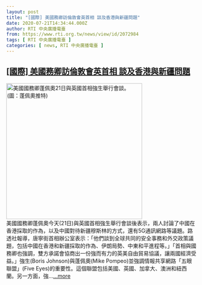 ```yaml
---
layout: post
title: "[國際] 美國務卿訪倫敦會英首相 談及香港與新疆問題"
date: 2020-07-21T14:34:44.000Z
author: RTI 中央廣播電臺
from: https://www.rti.org.tw/news/view/id/2072984
tags: [ RTI 中央廣播電臺 ]
categories: [ news, RTI 中央廣播電臺 ]
---
```

<!--1595342084000-->
[[國際] 美國務卿訪倫敦會英首相 談及香港與新疆問題](https://www.rti.org.tw/news/view/id/2072984)
------

<div>
<img src="https://static.rti.org.tw/assets/thumbnails/2020/07/21/9c6768d8c7d600ba5200c67825c4a335.jpg" width="360" alt="美國國務卿蓬佩奧21日與英國首相強生舉行會談。(圖：蓬佩奧推特)" title="美國國務卿蓬佩奧21日與英國首相強生舉行會談。(圖：蓬佩奧推特)"><br>美國國務卿蓬佩奧今天(21日)與英國首相強生舉行會談後表示，兩人討論了中國在香港採取的作為，以及中國對待新疆穆斯林的方式，還有5G通訊網路等議題。路透社報導，唐寧街首相辦公室表示：「他們談到全球共同的安全事務和外交政策議題，包括中國在香港和新疆採取的作為、伊朗局勢、中東和平進程等。」「首相與國務卿也強調，雙方承諾會協商出一份強而有力的英美自由貿易協議，讓兩國經濟受益。」強生(Boris Johnson)與蓬佩奧(Mike Pompeo)並強調情報共享網路「五眼聯盟」(Five Eyes)的重要性。這個聯盟包括美國、英國、加拿大、澳洲和紐西蘭。另一方面，強...<a target="_blank" href="https://www.rti.org.tw/news/view/id/2072984">...more</a>
</div>
